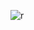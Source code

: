 ![r](https://user-images.githubusercontent.com/55124761/179341207-a295dbbd-bdbb-49b0-9f94-bcd77e92403d.png)
